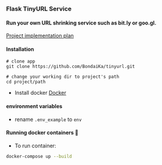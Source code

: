 ### Flask TinyURL Service

#### Run your own URL shrinking service such as bit.ly or goo.gl.

[Project implementation plan](./develop-plan.md)

#### Installation 

```
# clone app
git clone https://github.com/BondaiKa/tinyurl.git

# change your working dir to project's path
cd project/path
```

* Install docker [Docker](https://docs.docker.com/)   

#### environment variables 

* rename `.env_example` to `env`

#### Running docker containers :whale:

* To run container:

```bash
docker-compose up --build
```